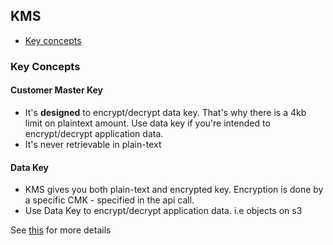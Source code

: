 ## KMS

- [Key concepts](#key-concepts)


### Key Concepts

#### Customer Master Key
- It's **designed** to encrypt/decrypt data key. That's why there is a 4kb limit on plaintext amount. Use data key if you're intended to encrypt/decrypt application data.
- It's never retrievable in plain-text

#### Data Key

- KMS gives you both plain-text and encrypted key. Encryption is done by a specific CMK - specified in the api call.
- Use Data Key to encrypt/decrypt application data. i.e objects on s3

See [this](https://security.stackexchange.com/questions/146330/how-to-use-aws-kms-securely) for more details
